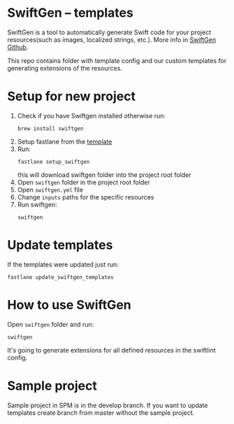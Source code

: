 # SwiftGen – templates
SwiftGen is a tool to automatically generate Swift code for your project resources(such as images, localized strings, etc.). More info in [SwiftGen Github](https://github.com/SwiftGen/SwiftGen).

This repo contains folder with template config and our custom templates for generating extensions of the resources.

# Setup for new project
1. Check if you have Swiftgen installed otherwise run:
    ```
    brew install swiftgen
    ```
2. Setup fastlane from the [template](https://github.com/Qase/BuildingTemplates-iOS)
3. Run:
    ```
    fastlane setup_swiftgen
    ``` 
   this will download swiftgen folder into the project root folder
4. Open `swiftgen` folder in the project root folder
5. Open `swiftgen.yml` file
6. Change `inputs` paths for the specific resources
7. Run swiftgen:
    ```
    swiftgen
    ```

# Update templates
If the templates were updated just run:
```
fastlane update_swiftgen_templates
```

# How to use SwiftGen
Open `swiftgen` folder and run:
```
swiftgen
```
It's going to generate extensions for all defined resources in the swiftlint config.

# Sample project
Sample project in SPM is in the develop branch.
If you want to update templates create branch from master without the sample project.
